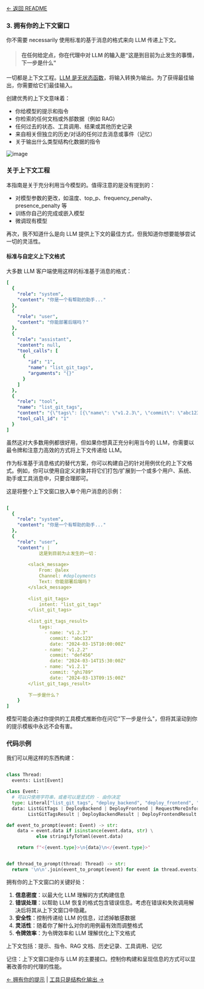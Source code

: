 [← 返回 README](https://github.com/humanlayer/12-factor-agents/blob/main/README_CN.md)

### 3. 拥有你的上下文窗口

你不需要 necessarily 使用标准的基于消息的格式来向 LLM 传递上下文。

> #### 在任何给定点，你在代理中对 LLM 的输入是"这是到目前为止发生的事情，下一步是什么"

<!-- todo syntax highlighting -->
<!-- ![130-own-your-context-building](https://github.com/humanlayer/12-factor-agents/blob/main/img/130-own-your-context-building.png) -->

一切都是上下文工程。[LLM 是无状态函数](https://thedataexchange.media/baml-revolution-in-ai-engineering/)，将输入转换为输出。为了获得最佳输出，你需要给它们最佳输入。

创建优秀的上下文意味着：

- 你给模型的提示和指令
- 你检索的任何文档或外部数据（例如 RAG）
- 任何过去的状态、工具调用、结果或其他历史记录
- 来自相关但独立的历史/对话的任何过去消息或事件（记忆）
- 关于输出什么类型结构化数据的指令

![image](https://github.com/user-attachments/assets/0f1f193f-8e94-4044-a276-576bd7764fd0)

### 关于上下文工程

本指南是关于充分利用当今模型的。值得注意的是没有提到的：

- 对模型参数的更改，如温度、top_p、frequency_penalty、presence_penalty 等
- 训练你自己的完成或嵌入模型
- 微调现有模型

再次，我不知道什么是向 LLM 提供上下文的最佳方式，但我知道你想要能够尝试一切的灵活性。

#### 标准与自定义上下文格式

大多数 LLM 客户端使用这样的标准基于消息的格式：

```yaml
[
  {
    "role": "system",
    "content": "你是一个有帮助的助手..."
  },
  {
    "role": "user",
    "content": "你能部署后端吗？"
  },
  {
    "role": "assistant",
    "content": null,
    "tool_calls": [
      {
        "id": "1",
        "name": "list_git_tags",
        "arguments": "{}"
      }
    ]
  },
  {
    "role": "tool",
    "name": "list_git_tags",
    "content": "{\"tags\": [{\"name\": \"v1.2.3\", \"commit\": \"abc123\", \"date\": \"2024-03-15T10:00:00Z\"}, {\"name\": \"v1.2.2\", \"commit\": \"def456\", \"date\": \"2024-03-14T15:30:00Z\"}, {\"name\": \"v1.2.1\", \"commit\": \"abe033d\", \"date\": \"2024-03-13T09:15:00Z\"}]}",
    "tool_call_id": "1"
  }
]
```

虽然这对大多数用例都很好用，但如果你想真正充分利用当今的 LLM，你需要以最令牌和注意力高效的方式将上下文传递给 LLM。

作为标准基于消息格式的替代方案，你可以构建自己的针对用例优化的上下文格式。例如，你可以使用自定义对象并将它们打包/扩展到一个或多个用户、系统、助手或工具消息中，只要合理即可。

这是将整个上下文窗口放入单个用户消息的示例：
```yaml

[
  {
    "role": "system",
    "content": "你是一个有帮助的助手..."
  },
  {
    "role": "user",
    "content": |
            这是到目前为止发生的一切：
        
        <slack_message>
            From: @alex
            Channel: #deployments
            Text: 你能部署后端吗？
        </slack_message>
        
        <list_git_tags>
            intent: "list_git_tags"
        </list_git_tags>
        
        <list_git_tags_result>
            tags:
              - name: "v1.2.3"
                commit: "abc123"
                date: "2024-03-15T10:00:00Z"
              - name: "v1.2.2"
                commit: "def456"
                date: "2024-03-14T15:30:00Z"
              - name: "v1.2.1"
                commit: "ghi789"
                date: "2024-03-13T09:15:00Z"
        </list_git_tags_result>
        
        下一步是什么？
    }
]
```

模型可能会通过你提供的工具模式推断你在问它"下一步是什么"，但将其滚动到你的提示模板中永远不会有害。

### 代码示例

我们可以用这样的东西构建：

```python

class Thread:
  events: List[Event]

class Event:
  # 可以只使用字符串，或者可以是显式的 - 由你决定
  type: Literal["list_git_tags", "deploy_backend", "deploy_frontend", "request_more_information", "done_for_now", "list_git_tags_result", "deploy_backend_result", "deploy_frontend_result", "request_more_information_result", "done_for_now_result", "error"]
  data: ListGitTags | DeployBackend | DeployFrontend | RequestMoreInformation |  
        ListGitTagsResult | DeployBackendResult | DeployFrontendResult | RequestMoreInformationResult | string

def event_to_prompt(event: Event) -> str:
    data = event.data if isinstance(event.data, str) \
           else stringifyToYaml(event.data)

    return f"<{event.type}>\n{data}\n</{event.type}>"


def thread_to_prompt(thread: Thread) -> str:
  return '\n\n'.join(event_to_prompt(event) for event in thread.events)
```

拥有你的上下文窗口的关键好处：

1. **信息密度**：以最大化 LLM 理解的方式构建信息
2. **错误处理**：以帮助 LLM 恢复的格式包含错误信息。考虑在错误和失败调用解决后将其从上下文窗口中隐藏。
3. **安全性**：控制传递给 LLM 的信息，过滤掉敏感数据
4. **灵活性**：随着你了解什么对你的用例最有效而调整格式
5. **令牌效率**：为令牌效率和 LLM 理解优化上下文格式

上下文包括：提示、指令、RAG 文档、历史记录、工具调用、记忆

记住：上下文窗口是你与 LLM 的主要接口。控制你构建和呈现信息的方式可以显著改善你的代理的性能。

[← 拥有你的提示](https://github.com/humanlayer/12-factor-agents/blob/main/content/factor-02-own-your-prompts_CN.md) | [工具只是结构化输出 →](https://github.com/humanlayer/12-factor-agents/blob/main/content/factor-04-tools-are-structured-outputs.md)